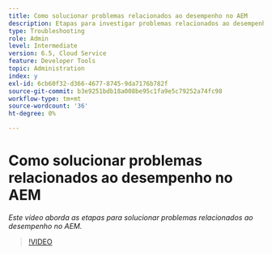```yaml
---
title: Como solucionar problemas relacionados ao desempenho no AEM
description: Etapas para investigar problemas relacionados ao desempenho
type: Troubleshooting
role: Admin
level: Intermediate
version: 6.5, Cloud Service
feature: Developer Tools
topic: Administration
index: y
exl-id: 6cb60f32-d366-4677-8745-9da7176b782f
source-git-commit: b3e9251bdb18a008be95c1fa9e5c79252a74fc98
workflow-type: tm+mt
source-wordcount: '36'
ht-degree: 0%

---
```


# Como solucionar problemas relacionados ao desempenho no AEM

*Este vídeo aborda as etapas para solucionar problemas relacionados ao desempenho no AEM.*

>[!VIDEO](https://video.tv.adobe.com/v/335472?quality=12&learn=on)
